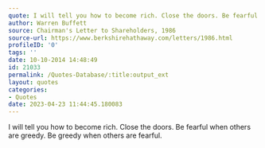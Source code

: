 ```yaml
---
quote: I will tell you how to become rich. Close the doors. Be fearful when others are greedy. Be greedy when others are fearful.
author: Warren Buffett
source: Chairman's Letter to Shareholders, 1986
source-url: https://www.berkshirehathaway.com/letters/1986.html
profileID: '0'
tags: ''
date: 10-10-2014 14:48:49
id: 21033
permalink: /Quotes-Database/:title:output_ext
layout: quotes
categories:
- Quotes
date: 2023-04-23 11:44:45.180083
---
```

I will tell you how to become rich. Close the doors. Be fearful when others are greedy. Be greedy when others are fearful.